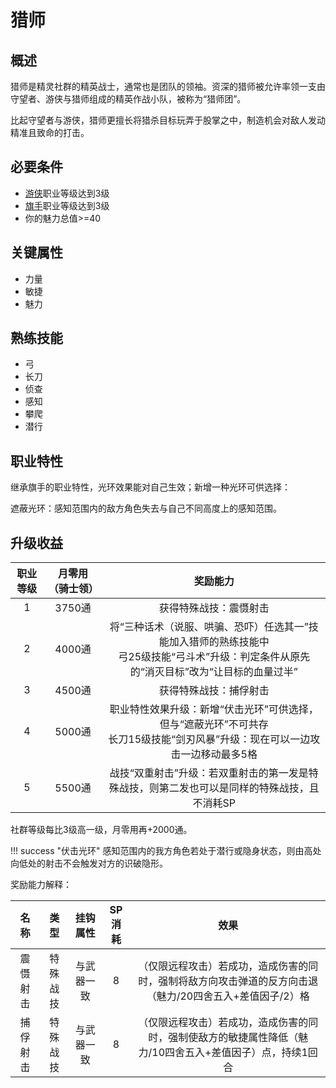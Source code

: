 # 猎师

## 概述

猎师是精灵社群的精英战士，通常也是团队的领袖。资深的猎师被允许率领一支由守望者、游侠与猎师组成的精英作战小队，被称为“猎师团”。

比起守望者与游侠，猎师更擅长将猎杀目标玩弄于股掌之中，制造机会对敌人发动精准且致命的打击。

## 必要条件

* <a href="../ranger" target="_blank">游侠</a>职业等级达到3级
* <a href="../../../basicJob/Standard-bearer" target="_blank">旗手</a>职业等级达到3级
* 你的魅力总值>=40

## 关键属性

* 力量
* 敏捷
* 魅力

## 熟练技能

* 弓
* 长刀
* 侦查
* 感知
* 攀爬
* 潜行
  
## 职业特性

继承旗手的职业特性，光环效果能对自己生效；新增一种光环可供选择：

遮蔽光环：感知范围内的敌方角色失去与自己不同高度上的感知范围。

## 升级收益

职业等级|月零用（骑士领）|奖励能力
:--:|:--:|:--:
1|3750通|获得特殊战技：震慑射击
2|4000通|将“三种话术（说服、哄骗、恐吓）任选其一”技能加入猎师的熟练技能中<br>弓25级技能“弓斗术”升级：判定条件从原先的“消灭目标”改为“让目标的血量过半”
3|4500通|获得特殊战技：捕俘射击
4|5000通|职业特性效果升级：新增“伏击光环”可供选择，但与“遮蔽光环”不可共存<br>长刀15级技能“剑刃风暴”升级：现在可以一边攻击一边移动最多5格
5|5500通|战技“双重射击”升级：若双重射击的第一发是特殊战技，则第二发也可以是同样的特殊战技，且不消耗SP

社群等级每比3级高一级，月零用再+2000通。

!!! success "伏击光环"
    感知范围内的我方角色若处于潜行或隐身状态，则由高处向低处的射击不会触发对方的识破隐形。

奖励能力解释：

名称|类型|挂钩属性|SP消耗|效果
:--:|:--:|:--:|:--:|:--:
震慑射击|特殊战技|与武器一致|8|（仅限远程攻击）若成功，造成伤害的同时，强制将敌方向攻击弹道的反方向击退（魅力/20四舍五入+差值因子/2）格
捕俘射击|特殊战技|与武器一致|8|（仅限远程攻击）若成功，造成伤害的同时，强制使敌方的敏捷属性降低（魅力/10四舍五入+差值因子）点，持续1回合